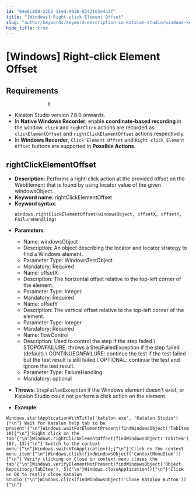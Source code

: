 ```yaml
---
id: "94e8c800-22b2-11ed-9930-0242fe3e4a3f"
title: "[Windows] Right-click Element Offset"
slug: "author/keywords/keyword-description-in-katalon-studio/windows-keywords/windows-right-click-element-offset"
hide_title: true
---
```


# <a id="id_0" class="anchor_top_offset"/><a id="ariaid-title1" class="anchor_top_offset"/>[Windows] Right-click Element Offset


## <a id="id_0__id" class="anchor_top_offset"/>Requirements

                    0      
<ul xmlns="http://www.w3.org/1999/xhtml" className="ul"><li className="li">Katalon Studio version 7.8.0 onwards.</li><li className="li">In <strong className="ph b">Native Windows Recorder</strong>, enable     <strong className="ph b">coordinate-based recording</strong> in the window.     <code className="ph codeph">click</code> and <code className="ph codeph">rightClick</code> actions are recorded     as <code className="ph codeph">clickElementOffset</code> and     <code className="ph codeph">rightClickElementOffset</code> actions respectively.</li><li className="li">In <strong className="ph b">Windows Recorder</strong>, <code className="ph codeph">Click Element Offset</code> and <code className="ph codeph">Right-click Element Offset</code> buttons     are supported in <strong className="ph b">Possible Actions</strong>.</li></ul> 
      

## <a id="id_0__id_1" class="anchor_top_offset"/>rightClickElementOffset

              
<ul xmlns="http://www.w3.org/1999/xhtml" className="ul"><li className="li">     <strong className="ph b">Description</strong>: Performs a right-click action at     the provided offset on the WebElement that is found by using     locator value of the given windowsObject.</li><li className="li">     <strong className="ph b">Keyword name</strong>: rightClickElementOffset</li><li className="li">     <strong className="ph b">Keyword syntax</strong>:     <pre className="pre codeblock"><code>Windows.rightClickElementOffset(windowsObject, offsetX, offsetY, FailureHandling)</code></pre>   </li><li className="li">     <p className="p">       <strong className="ph b">Parameters</strong>:</p>     <ul className="ul"><li className="li">Name: windowsObject</li><li className="li">Description: An object describing the locator and locator         strategy to find a Windows element.</li><li className="li">Parameter Type: WindowsTestObject</li><li className="li">Mandatory: Required</li><li className="li">Name: offsetX</li><li className="li">Description: The horizontal offset relative to the top-left         corner of the element.</li><li className="li">Parameter Type: Integer</li><li className="li">Mandatory: Required</li><li className="li">Name: offsetY</li><li className="li">Description: The vertical offset relative to the top-left         corner of the element.</li><li className="li">Parameter Type: Integer</li><li className="li">Mandatory: Required</li><li className="li">Name: flowControl</li><li className="li">Description: Used to control the step if the step failed.\         STOP<em className="ph i">ON</em>FAILURE: throws a StepFailedException if the step         failed (default).\ CONTINUE<em className="ph i">ON</em>FAILURE: continue the test if         the test failed but the test result is still failed.\ OPTIONAL:         continue the test and ignore the test result.</li><li className="li">Parameter Type: FailureHandling</li><li className="li">Mandatory: optional</li></ul>   </li><li className="li">     <p className="p">       <strong className="ph b">Throws</strong>: <code className="ph codeph">StepFailedException</code> if the       Windows element doesn't exist, or Katalon Studio could not perform       a click action on the element.</p>   </li><li className="li">     <strong className="ph b">Example</strong>:</li></ul> 
              
<pre xmlns="http://www.w3.org/1999/xhtml" className="pre codeblock"><code>Windows.startApplicationWithTitle('katalon.exe', 'Katalon Studio'){"\n"}'Wait for Katalon help tab to be present'{"\n"}Windows.waitForElementPresent(findWindowsObject('TabItem'), 10){"\n"}'Right click on the tab'{"\n"}Windows.rightClickElementOffset(findWindowsObject('TabItem'), 107, 13){"\n"}'Switch to the context menu'{"\n"}Windows.switchToApplication();{"\n"}'Click on the context menu item'{"\n"}Windows.click(findWindowsObject('ContextMenuItem')){"\n"}'Verify clicking on Close in context menu closes the tab'{"\n"}Windows.verifyElementNotPresent(findWindowsObject('Object Repository/TabItem'), 5){"\n"}Windows.closeApplication(){"\n"}'Click on OK to really close Katalon Studio'{"\n"}Windows.click(findWindowsObject('Close Katalon Button')){"\n"}</code></pre> 
            
